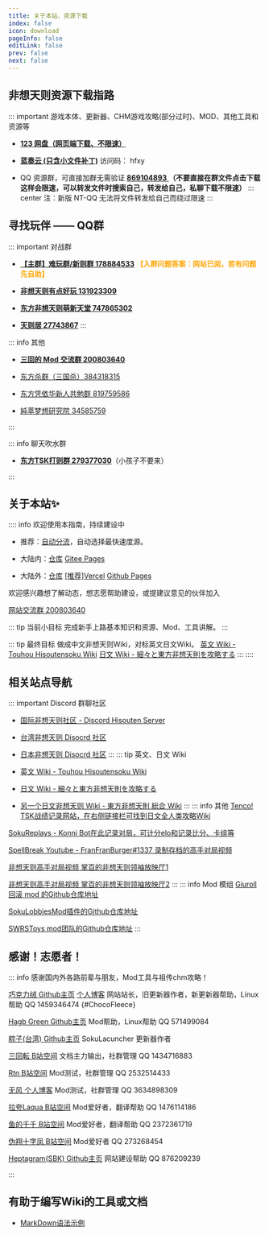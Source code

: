 ```yaml
---
title: 关于本站、资源下载
index: false
icon: download
pageInfo: false
editLink: false
prev: false
next: false
---
```


## **非想天则资源下载指路**


::: important 游戏本体、更新器、CHM游戏攻略(部分过时)、MOD、其他工具和资源等

- [**123 网盘（网页端下载、不限速）**](https://www.123pan.com/s/scmzVv-Z3h6v.html)
<!--
- [**电信天翼网盘（网页端下载、不限速）**](https://cloud.189.cn/web/share?code=bEfU7zjMF7r2（访问码：97z6）)

- [**百度网盘**](https://pan.baidu.com/s/1O8qvmPKcvSU3gmk_xrWg7A?pwd=1tr6)
[**百度网盘 - 指路文档备份**](https://pan.baidu.com/s/11m9ck6wT4MaCS5w7YeNKeQ?pwd=1111)
-->
- [**蓝奏云 (只含小文件补丁)**](https://wwwa.lanzouj.com/b04q3635i) 访问码： hfxy

- QQ 资源群，可直接加群无需验证 [**869104893** ](http://qm.qq.com/cgi-bin/qm/qr?_wv=1027&k=8Uqq_w62S--sWme0YC0L9w5fMItYIKO7&authKey=I7iCAVl9Q4xnXgPd%2Fx4LovGYDOcd0XEriCa5U5vScRinTtYj5u%2FZI1UaJfu7xP9%2B&noverify=0&group_code=869104893)
**（不要直接在群文件点击下载这样会限速，可以转发文件时搜索自己，转发给自己，私聊下载不限速）**
::: center
注：新版 NT-QQ 无法将文件转发给自己而绕过限速
:::




## **寻找玩伴 —— QQ群** 

::: important 对战群
- [**【主群】难玩群/新则群  178884533**](http://qm.qq.com/cgi-bin/qm/qr?_wv=1027&k=QQxdFJE9zuyOwXYYlN-9WS5IVTKcZeKw&authKey=baVNZOf%2FJMfrNUxSVtiaElyqmAnjJU1klmK1xQoQjZyxiIxUeEnF8MCjrf%2F%2FdyoU&noverify=0&group_code=178884533)  <font color=orange ><strong>【入群问题答案：网站已阅，若有问题先自助】</strong></font>

- [**非想天则有点好玩  131923309**](http://qm.qq.com/cgi-bin/qm/qr?_wv=1027&k=p94zu4HHvD8VT3OZvAjvGDJ0InT4G_aa&authKey=e%2Bf4WpY8Jw%2FvGw%2BZOmApCDkWUJD42IrheaUVoPv2OaY8AVA1fIyGkqZlm4G6Ph2y&noverify=0&group_code=131923309)

- [**东方非想天则萌新天堂  747865302**](http://qm.qq.com/cgi-bin/qm/qr?_wv=1027&k=trZ_6mFa1lnwO4YTOcdeRxv2NZDWmj9A&authKey=nDA2sZBQRh%2BXn6FE85B70vvnnr852%2B32o9Z02TkV7NQOAHqW8xoTeq8HYlHEO%2Be2&noverify=0&group_code=747865302)

- [**天则居  27743867**](http://qm.qq.com/cgi-bin/qm/qr?_wv=1027&k=_gXA8gXjByhJkXLh8WF8whUHCm3FvX_W&authKey=hGbIwg00voenTrEHW76fTw4mS4Z8WO6hhhEJKFd%2FfAzQAuc5UvOMj99zzSsp15n0&noverify=0&group_code=27743867)
:::

::: info 其他
- [**三回的 Mod 交流群  200803640**](http://qm.qq.com/cgi-bin/qm/qr?_wv=1027&k=BlPlWLS0pzH53ek-6s_li9I9iyKOX2rp&authKey=IeuhBJ9I5o%2B2wsG9Ms0M1UaLEYqtSQERdxJ713CxleEak%2FBvvByzAGiJg%2Bw0zp8D&noverify=0&group_code=200803640)

- [东方杀群（三国杀）384318315](http://qm.qq.com/cgi-bin/qm/qr?_wv=1027&k=6H-IxyJU3ePt_7ntSQXVIO6v0so51oAC&authKey=Ycz95Pbu3sJ3luN3i2S%2BPEmjYs89DDN%2F7bMS5sJhO8GHuiZRf31rqAh%2BTEJbR58j&noverify=0&group_code=384318315)

- [东方凭依华新人共勉群 819759586](http://qm.qq.com/cgi-bin/qm/qr?_wv=1027&k=aWaIQvCEqQP6PFeJc_LahuwVTqLcDZq6&authKey=wQB9dSSNY9hzexOsJI0WFdxSwtXYVh7SQOaaWewiawt4%2FX4N08qg2gL97AE1lfsP&noverify=0&group_code=819759586)

- [純萃梦想研究院 34585759](http://qm.qq.com/cgi-bin/qm/qr?_wv=1027&k=YgDgCorN6HSxKt-NLg2gRAC8FPwN4uqn&authKey=aUKsQn61DZL7xWR9NmLoTGIFFaqmiC%2FXiieIOOEw4Of6V14DOkjSPBNNYZ4iBVxP&noverify=0&group_code=34585759)

:::


::: info 聊天吹水群
- [**东方TSK打则群   279377030**](http://qm.qq.com/cgi-bin/qm/qr?_wv=1027&k=ojtjiyDZzh_GPjL1t_4LV5Y83l08Mfoy&authKey=7i5QoT2B9RA1dvGixmEEMOI5ESm1j3erFLq2syhFm%2BVoXCpZ0tDgCni5S%2BMfNfYK&noverify=0&group_code=279377030)（小孩子不要来）

<!-- - [**东方非想天则有限呜呜（聊天吹水群）  204676398**](http://qm.qq.com/cgi-bin/qm/qr?_wv=1027&k=30kBGVLf9HZtsDghWwT_xIAS9XvsgQdx&authKey=UuToKiPHjSVoENRS7Q6iXWuKLK%2BIbhjnVr%2FjgQQbbZOJIxK236dxM7u8%2B%2B2SHvVG&noverify=0&group_code=204676398)
-->
:::


## **关于本站✨**

:::: info 欢迎使用本指南，持续建设中

- 推荐：[自动分流](https://wiki.514.live/)，自动选择最快速度源。

- 大陆内：[仓库](https://gitee.com/soku-cn/soku-cn) [Gitee Pages](https://soku-cn.gitee.io)

- 大陆外：[仓库](https://github.com/soku-cn/soku-cn.github.io) [[推荐]Vercel](https://hisoutensoku-cn-wiki.vercel.app) [Github Pages](https://soku-cn.github.io)


欢迎感兴趣想了解动态，想志愿帮助建设，或提建议意见的伙伴加入

[网站交流群 200803640](http://qm.qq.com/cgi-bin/qm/qr?_wv=1027&k=BlPlWLS0pzH53ek-6s_li9I9iyKOX2rp&authKey=IeuhBJ9I5o%2B2wsG9Ms0M1UaLEYqtSQERdxJ713CxleEak%2FBvvByzAGiJg%2Bw0zp8D&noverify=0&group_code=200803640)

::: tip 当前小目标
完成新手上路基本知识和资源、Mod、工具讲解。
:::

::: tip 最终目标
做成中文非想天则Wiki，对标英文日文Wiki。
[英文 Wiki - Touhou Hisoutensoku Wiki](https://hisouten.koumakan.jp/wiki/Touhou_Hisoutensoku_Wiki) 
[日文 Wiki - 細々と東方非想天則を攻略する](https://w.atwiki.jp/bulletaction/) 
:::
::::


## **相关站点导航**

::: important Discord 群聊社区
- [国际非想天则社区 - Discord Hisouten Server](https://discord.gg/hisouten)

- [台湾非想天则 Disocrd 社区](https://discord.gg/jUN6xnEj3w) 

- [日本非想天则 Disocrd 社区](https://discord.gg/MPbaPbGzmh) 
:::
::: tip 英文、日文 Wiki
- [英文 Wiki - Touhou Hisoutensoku Wiki](https://hisouten.koumakan.jp/wiki/Touhou_Hisoutensoku_Wiki)

- [日文 Wiki - 細々と東方非想天則を攻略する](https://w.atwiki.jp/bulletaction/)

- [另一个日文非想天则 Wiki - 東方非想天則 総合 Wiki](http://th123.glasscore.net/)
:::
::: info 其他
[Tenco! TSK战绩记录网站，在右侧链接栏可找到日文全人类攻略Wiki](https://tenco.info/game/2/pov/2/)

[SokuReplays - Konni Bot在此记录对局，可计分elo和记录比分、卡组等](https://sokureplays.delthas.fr) 

[SpellBreak Youtube - FranFranBurger#1337 录制存档的高手对局视频](https://www.youtube.com/c/SpellBreakSoku/videos)

[非想天则高手对局视频 掌百的非想天则领袖放映厅1](https://space.bilibili.com/691870131/video)

[非想天则高手对局视频 掌百的非想天则领袖放映厅2](https://space.bilibili.com/485915/video)
:::
::: info Mod 模组
[Giuroll 回滚 mod 的Github仓库地址](https://github.com/Giufinn/giuroll)

[SokuLobbiesMod插件的Github仓库地址](https://github.com/Gegel85/SokuLobbies)

[SWRSToys mod团队的Github仓库地址](https://github.com/SokuDev/SokuMods) 
:::


## **感谢！志愿者！** 

::: info 感谢国内外各路前辈与朋友，Mod工具与祖传chm攻略！


[巧克力绒 Github主页](https://github.com/ChocoFleece)  [个人博客](https://514.live/) 网站站长，旧更新器作者，新更新器帮助，Linux帮助 QQ 1459346474 {#ChocoFleece}


[Hagb Green Github主页](https://github.com/Hagb) Mod帮助，Linux帮助 QQ 571499084

[粽子(台湾) Github主页](https://github.com/0Miles) SokuLacuncher 更新器作者

[三回転 B站空间](https://space.bilibili.com/357511007) 文档主力输出，社群管理 QQ 1434716883

[Rtn B站空间](https://space.bilibili.com/21536) Mod测试，社群管理 QQ 2532514433

[无风 个人博客](https://lzusaaa.com/) Mod测试，社群管理 QQ 3634898309

[拉夸Laqua B站空间](https://space.bilibili.com/2263854) Mod爱好者，翻译帮助 QQ 1476114186

[鱼的千千 B站空间](https://space.bilibili.com/179036988) Mod爱好者，翻译帮助 QQ 2372361719

[伪翔十字凤 B站空间](https://space.bilibili.com/12109907) Mod爱好者 QQ 273268454

[Heptagram(SBK) Github主页](https://github.com/UTSUHO) 网站建设帮助 QQ 876209239

:::


## 有助于编写Wiki的工具或文档
- [MarkDown语法示例](https://theme-hope.vuejs.press/zh/cookbook/markdown/demo.html#%E5%88%86%E5%89%B2%E7%BA%BF)

